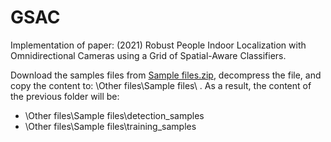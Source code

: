 # GSAC
Implementation of paper: (2021) Robust People Indoor Localization with Omnidirectional Cameras using a Grid of Spatial-Aware Classifiers.

Download the samples files from [Sample files.zip](https://drive.upm.es/s/7uaUAYXbjgnBm26), decompress the file, and copy the content to: \Other files\Sample files\ . As a result, the content of the previous folder will be:
- \Other files\Sample files\detection_samples
- \Other files\Sample files\training_samples
